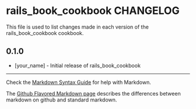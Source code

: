 # rails_book_cookbook CHANGELOG

This file is used to list changes made in each version of the rails_book_cookbook cookbook.

## 0.1.0
- [your_name] - Initial release of rails_book_cookbook

- - -
Check the [Markdown Syntax Guide](http://daringfireball.net/projects/markdown/syntax) for help with Markdown.

The [Github Flavored Markdown page](http://github.github.com/github-flavored-markdown/) describes the differences between markdown on github and standard markdown.
